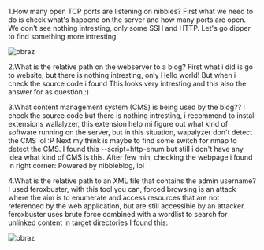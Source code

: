 1.How many open TCP ports are listening on nibbles?
First what we need to do is check what's happend on the server and how many ports are open.
We don't see nothing intresting, only some SSH and HTTP. Let's go dipper to find something more intresting.

![obraz](https://github.com/Anogota/Nibbles/assets/143951834/f41ed141-e648-4f40-b5d2-ebc17c793eff)

2.What is the relative path on the webserver to a blog?
First what i did is go to website, but there is nothing intresting, only Hello world!
But when i check the source code i found <!-- /nibbleblog/ directory. Nothing interesting here! -->
This looks very intresting and this also the answer for as question :)

3.What content management system (CMS) is being used by the blog??
I check the source code but there is nothing intresting, i recommend to install extensions wallalyzer, this extension help mi figure out what kind of software running on the server, but in this situation, wapalyzer don't detect the CMS lol :P
Next my think is maybe to find some switch for nmap to detect the CMS. I found this --script=http-enum but still i don't have any idea what kind of CMS is this.
After few min, checking the webpage i found in right corner: Powered by nibbleblog, lol

4.What is the relative path to an XML file that contains the admin username?
I used feroxbuster, with this tool you can, forced browsing is an attack where the aim is to enumerate and access resources that are not referenced by the web application, but are still accessible by an attacker. feroxbuster uses brute force combined with a wordlist to search for unlinked content in target directories
I found this:

![obraz](https://github.com/Anogota/Nibbles/assets/143951834/5d3e718a-289f-498e-9552-6ddeae9c8f2f)
